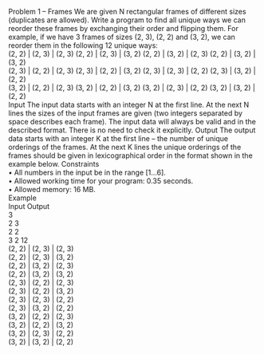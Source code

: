 Problem 1 – Frames
We are given N rectangular frames of different sizes (duplicates are allowed). Write a program to find all unique ways we can reorder these frames by exchanging their order and flipping them.
For example, if we have 3 frames of sizes (2, 3), (2, 2) and (3, 2), we can reorder them in the following 12 unique ways:
</br>(2, 2) | (2, 3) | (2, 3)  	(2, 2) | (2, 3) | (3, 2)	  (2, 2) | (3, 2) | (2, 3)  	(2, 2) | (3, 2) | (3, 2)
</br>(2, 3) | (2, 2) | (2, 3)	  (2, 3) | (2, 2) | (3, 2)	  (2, 3) | (2, 3) | (2, 2)	  (2, 3) | (3, 2) | (2, 2)
</br>(3, 2) | (2, 2) | (2, 3)	  (3, 2) | (2, 2) | (3, 2)	  (3, 2) | (2, 3) | (2, 2)	  (3, 2) | (3, 2) | (2, 2)
</br>Input
The input data starts with an integer N at the first line. At the next N lines the sizes of the input frames are given (two integers separated by space describes each frame).
The input data will always be valid and in the described format. There is no need to check it explicitly.
Output
The output data starts with an integer K at the first line – the number of unique orderings of the frames. At the next K lines the unique orderings of the frames should be given in lexicographical order in the format shown in the example below.
Constraints
</br>•	All numbers in the input be in the range [1…6].
</br>•	Allowed working time for your program: 0.35 seconds.
</br>•	Allowed memory: 16 MB.
</br>Example
</br>Input	Output
</br>3
</br>2 3
</br>2 2
</br>3 2	12
</br>(2, 2) | (2, 3) | (2, 3)
</br>(2, 2) | (2, 3) | (3, 2)
</br>(2, 2) | (3, 2) | (2, 3)
</br>(2, 2) | (3, 2) | (3, 2)
</br>(2, 3) | (2, 2) | (2, 3)
</br>(2, 3) | (2, 2) | (3, 2)
</br>(2, 3) | (2, 3) | (2, 2)
</br>(2, 3) | (3, 2) | (2, 2)
</br>(3, 2) | (2, 2) | (2, 3)
</br>(3, 2) | (2, 2) | (3, 2)
</br>(3, 2) | (2, 3) | (2, 2)
</br>(3, 2) | (3, 2) | (2, 2)

